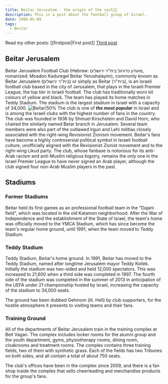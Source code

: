 ```yaml
---
title: Beitar Jerusalem - the origin of the soul🖤💛
description: This is a post about the football group of Israel.
date: 1998-05-09
tags:
  - Beitar
---
```

Read my other posts: 
[[firstpost|First post]]
<a href="{{ '/thirdpost/' | url }}">Third post</a>
## Beitar Jerusalem
Beitar Jerusalem Football Club (Hebrew: מועדון כדורגל בית"ר ירושלים, romanized: Moadon Kaduregel Beitar Yerushalayim), commonly known as Beitar Jerusalem (בית"ר ירושלים) or simply as Beitar (בית"ר), is an Israeli football club based in the city of Jerusalem, that plays in the Israeli Premier League, the top tier in Israeli football. The club has traditionally worn kit colours of yellow and black. The team has played its home matches in Teddy Stadium. The stadium is the largest stadium in Israel with a capacity of 34,000.
![Beitar|50%](https://upload.wikimedia.org/wikipedia/en/6/61/Beitar_Jerusalem.png)
The club is one of _**the most popular**_ in Israel and is among the Israeli clubs with the highest number of fans in the country. The club was founded in 1936 by Shmuel Kirschstein and David Horn, who chaired the similarly named Betar branch in Jerusalem. Several team members were also part of the outlawed Irgun and Lehi militias closely associated with the right-wing Revisionist Zionism movement. Beitar's fans have become a highly controversial political symbol in Israeli football culture, unofficially aligned with the Revisionist Zionist movement and to the right-wing Likud party. The club, whose fanbase is notorious for its anti-Arab racism and anti-Muslim religious bigotry, remains the only one in the Israel Premier League to have never signed an Arab player, although the club signed four non-Arab Muslim players in the past.


## Stadiums
### Former Stadiums
Beitar held its first games as an professional football team in the "Dajani field", which was located in the old Katamon neighborhood. After the War of Independence and the establishment of the State of Israel, the team's home was officially moved to the YMCA Stadium, which has since become the team's regular home ground, until 1991, when the team moved to Teddy Stadium.

### Teddy Stadium

Teddy Stadium, Beitar's home ground.
In 1991, Beitar has moved to the Teddy Stadium, named after longtime Jerusalem mayor Teddy Kollek. Initially the stadium was two-sided and held 12,000 spectators. This was increased to 21,600 when a third side was completed in 1997. The fourth side of the stadium was completed in the summer of 2013 in anticipation of the UEFA under 21 championship hosted by Israel, increasing the capacity of the stadium to 34,000 seats.

The ground has been dubbed Gehinom (lit. Hell) by club supporters, for the hostile atmosphere it presents to visiting teams and their fans.

### Training Ground
All of the departments of Beitar Jerusalem train in the training complex at Beit Vagan. The complex includes locker rooms for the alumni group and the youth department, gyms, physiotherapy rooms, dining room, cloakrooms and treatment rooms. The complex contains three training fields, two of them with synthetic grass. Each of the fields has two Tribunes on both sides, and all contain a total of about 750 seats.

The club's offices have been in the complex since 2009, and there is a fan shop inside the complex that sells cheerleading and merchandise products for the group's fans.